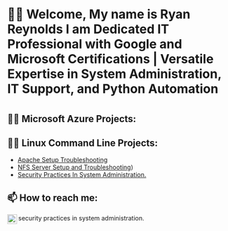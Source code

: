 <h1>👋🏽 Welcome, My name is  Ryan Reynolds I am Dedicated IT Professional with Google and Microsoft Certifications | Versatile Expertise in System Administration, IT Support, and Python Automation <h1>

<h2>👨‍💻 Microsoft Azure Projects:</h2>

<h2>👨‍💻 Linux Command Line Projects:</h2>

  - [Apache Setup Troubleshooting](https://github.com/RReynoldsgif/Apache-Setup-Troubleshooting)
  - [NFS Server Setup and Troubleshooting](https://github.com/RReynoldsgif/NFS-Network-File-System-Server))
- [Security Practices In System Administration.](https://github.com/RReynoldsgif/Setting-User-Account-Password-Expirations-)
<h2> 📫 How to reach me:</h2

[<img align="left" alt="JoshMadakor | LinkedIn" width="22px" src="https://cdn.jsdelivr.net/npm/simple-icons@v3/icons/linkedin.svg" />][linkedin]

[linkedin]: http://linkedin.com/in/ryan-reynolds-46875aba




security practices in system administration.
